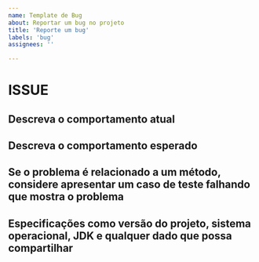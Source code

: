 ```yaml
---
name: Template de Bug
about: Reportar um bug no projeto
title: 'Reporte um bug'
labels: 'bug'
assignees: ''

---
```


# ISSUE

## Descreva o comportamento atual

## Descreva o comportamento esperado

## Se o problema é relacionado a um método, considere apresentar um caso de teste falhando que mostra o problema

## Especificações como versão do projeto, sistema operacional, JDK e qualquer dado que possa compartilhar
